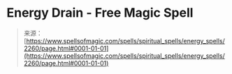 <!--yml
category: 未分类
date: 2024-06-12 18:35:49
-->

# Energy Drain - Free Magic Spell

> 来源：[https://www.spellsofmagic.com/spells/spiritual_spells/energy_spells/2260/page.html#0001-01-01](https://www.spellsofmagic.com/spells/spiritual_spells/energy_spells/2260/page.html#0001-01-01)